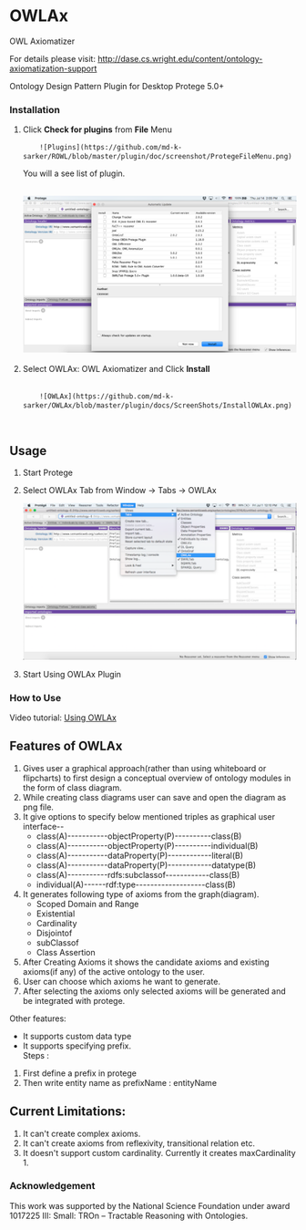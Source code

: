 # OWLAx
OWL Axiomatizer

For details please visit: http://dase.cs.wright.edu/content/ontology-axiomatization-support

Ontology Design Pattern Plugin for Desktop Protege 5.0+


### Installation
<ol>
<li>Click <b>Check for plugins</b> from <b>File</b> Menu </li>
	
		![Plugins](https://github.com/md-k-sarker/ROWL/blob/master/plugin/doc/screenshot/ProtegeFileMenu.png)
		
		
<p>You will a see list of plugin. </p>

</br>
<img src="https://github.com/md-k-sarker/ROWL/blob/master/plugin/doc/screenshot/ProtegePluginsList.png"></img>
</br>
</br>
<li>Select OWLAx: OWL Axiomatizer and Click <b>Install</b></li>
</br>

		![OWLAx](https://github.com/md-k-sarker/OWLAx/blob/master/plugin/docs/ScreenShots/InstallOWLAx.png)
		
<br>

</ol>


## Usage
1. Start Protege
2. Select OWLAx Tab from
	 Window -> Tabs -> OWLAx
	 
	 ![Click on OWLAx to Select](https://github.com/md-k-sarker/OWLAx/blob/master/plugin/docs/ScreenShots/SelectOWLAxTab.png)
	 
3. Start Using OWLAx Plugin

### How to Use
Video tutorial: <a href="https://youtu.be/fRCvdjaKYYQ" title="How to use OWLAx"> Using OWLAx</a>


## Features of OWLAx
<ol>
<li> Gives user a graphical approach(rather than using whiteboard or flipcharts) to first design a conceptual overview of ontology modules in the form of class diagram. 
<br>
<li> While creating class diagrams user can save and open the diagram as png file.
<li> It give options to specify below mentioned triples as graphical user interface--
<ul>	<li>class(A)-----------objectProperty(P)----------class(B)
	<li>class(A)-----------objectProperty(P)----------individual(B)
	<li>class(A)-----------dataProperty(P)------------literal(B)
	<li>class(A)-----------dataProperty(P)------------datatype(B)
	<li>class(A)-----------rdfs:subclassof------------class(B)
	<li>individual(A)------rdf:type-------------------class(B)
	</ul>
<li> It generates following type of axioms from the graph(diagram).
<ul>
	<li>  Scoped Domain and Range
	<li>  Existential 
	<li>  Cardinality
	<li>  Disjointof
	<li>  subClassof
	<li>  Class Assertion
	</ul>
<li> After Creating Axioms it shows the candidate axioms and existing axioms(if any) of the active ontology to the user.
<li> User can choose which axioms he want to generate. 
<li> After selecting the axioms only selected axioms will be generated and be integrated with protege. 
</ol>

Other features:
* It supports custom data type
* It supports specifying prefix.  
 	Steps : 
<ol><li>First define a prefix in protege
 <li>Then write entity name as prefixName : entityName 
 </ol>

     
## Current Limitations:
1. It can't create complex axioms.
2. It can't create axioms from reflexivity, transitional relation etc.
3. It doesn't support custom cardinality. Currently it creates maxCardinality 1.

### Acknowledgement
This work was supported by the National Science Foundation under award 1017225 III: Small: TROn – Tractable Reasoning with Ontologies.



